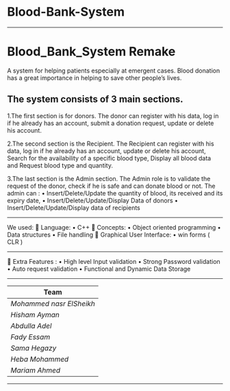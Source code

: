# Blood-Bank-System
---

# Blood_Bank_System Remake 
A system for helping patients especially at emergent cases. Blood donation has a great
importance in helping to save other people’s lives. 
## The system consists of 3 main sections.
1.The first section is for donors. The donor can register with his data, log in if he already has an account, submit a donation request, update or delete his account.

2.The second section is the Recipient.
The Recipient can register with his data, log in if he already has an account, update or delete his account, Search for the availability of a specific blood type, Display all blood data and Request blood type and quantity.

3.The last section is the Admin section.
The Admin role is to validate the request of the donor, check if he is safe and can donate blood or not.
The admin can :
•	Insert/Delete/Update the quantity of blood, its received and its expiry date,
•	Insert/Delete/Update/Display Data of donors
•	Insert/Delete/Update/Display data of recipients 

---
We used:
	Language:
•	C++
	Concepts:
•	Object oriented programming
•	Data structures
•	File handling
	Graphical User Interface:
•	win forms ( CLR ) 

---
	Extra Features :
•	High level Input validation
•	Strong Password validation 
•	Auto request validation
•	Functional and Dynamic Data Storage

---

|  Team                        | 
| ---------------------------- | 
| *Mohammed nasr ElSheikh*     | 
| *Hisham Ayman*               | 
| *Abdulla Adel*               | 
| *Fady Essam*                 | 
| *Sama Hegazy*                | 
| *Heba Mohammed*  
|*Mariam Ahmed*                |

---


